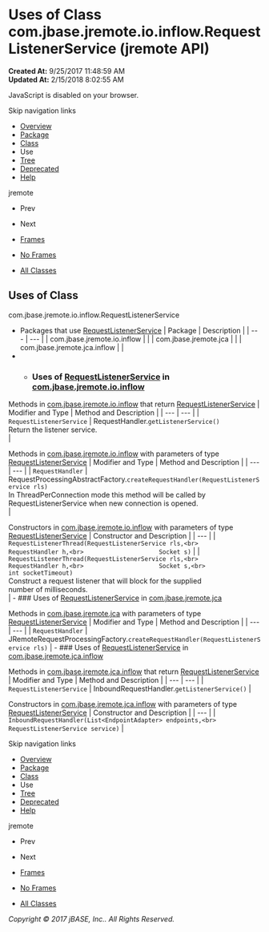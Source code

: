 # Uses of Class com.jbase.jremote.io.inflow.RequestListenerService (jremote   API)

**Created At:** 9/25/2017 11:48:59 AM  
**Updated At:** 2/15/2018 8:02:55 AM  

<!--<br>    try {<br>        if (location.href.indexOf('is-external=true') == -1) {<br>            parent.document.title="Uses of Class com.jbase.jremote.io.inflow.RequestListenerService (jremote   API)";<br>        }<br>    }<br>    catch(err) {<br>    }<br>//-->
JavaScript is disabled on your browser.

Skip navigation links

- [Overview](../../../../../../overview-summary.html)
- [Package](/39256-inflow/com_jbase_jremote_io_inflow_package-summary)
- [Class](/39256-inflow/com_jbase_jremote_io_inflow_RequestListenerService "class in com.jbase.jremote.io.inflow")
- Use
- [Tree](/39256-inflow/com_jbase_jremote_io_inflow_package-tree)
- [Deprecated](../../../../../../deprecated-list.html)
- [Help](../../../../../../help-doc.html)


jremote <br>

- Prev
- Next


- [Frames](../../../../../../index.html?com/jbase/jremote/io/inflow/class-use//39257-class-use/com_jbase_jremote_io_inflow_class-use_RequestListenerService)
- [No Frames](/39257-class-use/com_jbase_jremote_io_inflow_class-use_RequestListenerService)


- [All Classes](../../../../../../allclasses-noframe.html)


<!--<br>  allClassesLink = document.getElementById("allclasses\_navbar\_top");<br>  if(window==top) {<br>    allClassesLink.style.display = "block";<br>  }<br>  else {<br>    allClassesLink.style.display = "none";<br>  }<br>  //-->

## Uses of Class
com.jbase.jremote.io.inflow.RequestListenerService

- Packages that use [RequestListenerService](/39256-inflow/com_jbase_jremote_io_inflow_RequestListenerService "class in com.jbase.jremote.io.inflow") | Package | Description |
| --- | --- |
| com.jbase.jremote.io.inflow |   |
| com.jbase.jremote.jca |   |
| com.jbase.jremote.jca.inflow |   |
- - ### Uses of [RequestListenerService](/39256-inflow/com_jbase_jremote_io_inflow_RequestListenerService "class in com.jbase.jremote.io.inflow") in [com.jbase.jremote.io.inflow](/39256-inflow/com_jbase_jremote_io_inflow_package-summary)


Methods in [com.jbase.jremote.io.inflow](/39256-inflow/com_jbase_jremote_io_inflow_package-summary) that return [RequestListenerService](/39256-inflow/com_jbase_jremote_io_inflow_RequestListenerService "class in com.jbase.jremote.io.inflow") | Modifier and Type | Method and Description |
| --- | --- |
| `RequestListenerService` | RequestHandler.`getListenerService()`<br>Return the listener service.<br> |



Methods in [com.jbase.jremote.io.inflow](/39256-inflow/com_jbase_jremote_io_inflow_package-summary) with parameters of type [RequestListenerService](/39256-inflow/com_jbase_jremote_io_inflow_RequestListenerService "class in com.jbase.jremote.io.inflow") | Modifier and Type | Method and Description |
| --- | --- |
| `RequestHandler` | RequestProcessingAbstractFactory.`createRequestHandler(RequestListenerService rls)`<br>In ThreadPerConnection mode this method will be called by<br> RequestListenerService when new connection is opened.<br> |



Constructors in [com.jbase.jremote.io.inflow](/39256-inflow/com_jbase_jremote_io_inflow_package-summary) with parameters of type [RequestListenerService](/39256-inflow/com_jbase_jremote_io_inflow_RequestListenerService "class in com.jbase.jremote.io.inflow") | Constructor and Description |
| --- |
| `RequestListenerThread(RequestListenerService rls,<br>                     RequestHandler h,<br>                     Socket s)`  |
| `RequestListenerThread(RequestListenerService rls,<br>                     RequestHandler h,<br>                     Socket s,<br>                     int socketTimeout)`<br>Construct a request listener that will block for the supplied<br> number of milliseconds.<br> |
    - ### Uses of [RequestListenerService](/39256-inflow/com_jbase_jremote_io_inflow_RequestListenerService "class in com.jbase.jremote.io.inflow") in [com.jbase.jremote.jca](/39258-jca/com_jbase_jremote_jca_package-summary)


Methods in [com.jbase.jremote.jca](/39258-jca/com_jbase_jremote_jca_package-summary) with parameters of type [RequestListenerService](/39256-inflow/com_jbase_jremote_io_inflow_RequestListenerService "class in com.jbase.jremote.io.inflow") | Modifier and Type | Method and Description |
| --- | --- |
| `RequestHandler` | JRemoteRequestProcessingFactory.`createRequestHandler(RequestListenerService rls)`  |
    - ### Uses of [RequestListenerService](/39256-inflow/com_jbase_jremote_io_inflow_RequestListenerService "class in com.jbase.jremote.io.inflow") in [com.jbase.jremote.jca.inflow](/39262-inflow/com_jbase_jremote_jca_inflow_package-summary)


Methods in [com.jbase.jremote.jca.inflow](/39262-inflow/com_jbase_jremote_jca_inflow_package-summary) that return [RequestListenerService](/39256-inflow/com_jbase_jremote_io_inflow_RequestListenerService "class in com.jbase.jremote.io.inflow") | Modifier and Type | Method and Description |
| --- | --- |
| `RequestListenerService` | InboundRequestHandler.`getListenerService()`  |



Constructors in [com.jbase.jremote.jca.inflow](/39262-inflow/com_jbase_jremote_jca_inflow_package-summary) with parameters of type [RequestListenerService](/39256-inflow/com_jbase_jremote_io_inflow_RequestListenerService "class in com.jbase.jremote.io.inflow") | Constructor and Description |
| --- |
| `InboundRequestHandler(List<EndpointAdapter> endpoints,<br>                     RequestListenerService service)`  |

Skip navigation links

- [Overview](../../../../../../overview-summary.html)
- [Package](/39256-inflow/com_jbase_jremote_io_inflow_package-summary)
- [Class](/39256-inflow/com_jbase_jremote_io_inflow_RequestListenerService "class in com.jbase.jremote.io.inflow")
- Use
- [Tree](/39256-inflow/com_jbase_jremote_io_inflow_package-tree)
- [Deprecated](../../../../../../deprecated-list.html)
- [Help](../../../../../../help-doc.html)


jremote <br>

- Prev
- Next


- [Frames](../../../../../../index.html?com/jbase/jremote/io/inflow/class-use//39257-class-use/com_jbase_jremote_io_inflow_class-use_RequestListenerService)
- [No Frames](/39257-class-use/com_jbase_jremote_io_inflow_class-use_RequestListenerService)


- [All Classes](../../../../../../allclasses-noframe.html)


<!--<br>  allClassesLink = document.getElementById("allclasses\_navbar\_bottom");<br>  if(window==top) {<br>    allClassesLink.style.display = "block";<br>  }<br>  else {<br>    allClassesLink.style.display = "none";<br>  }<br>  //-->

*Copyright © 2017 jBASE, Inc.. All Rights Reserved.*
